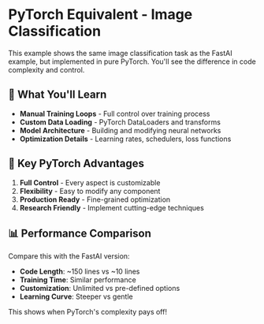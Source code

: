 # PyTorch Equivalent - Image Classification

This example shows the same image classification task as the FastAI example, but implemented in pure PyTorch. You'll see the difference in code complexity and control.

## 🎯 What You'll Learn

- **Manual Training Loops** - Full control over training process
- **Custom Data Loading** - PyTorch DataLoaders and transforms
- **Model Architecture** - Building and modifying neural networks
- **Optimization Details** - Learning rates, schedulers, loss functions

## 🚀 Key PyTorch Advantages

1. **Full Control** - Every aspect is customizable
2. **Flexibility** - Easy to modify any component
3. **Production Ready** - Fine-grained optimization
4. **Research Friendly** - Implement cutting-edge techniques

## 📊 Performance Comparison

Compare this with the FastAI version:
- **Code Length**: ~150 lines vs ~10 lines
- **Training Time**: Similar performance
- **Customization**: Unlimited vs pre-defined options
- **Learning Curve**: Steeper vs gentle

This shows when PyTorch's complexity pays off!